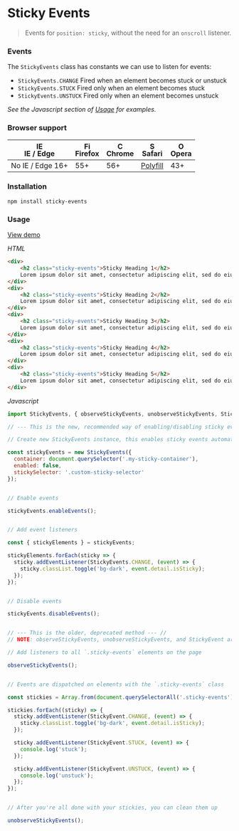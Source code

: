 # Sticky Events

> Events for `position: sticky`, without the need for an `onscroll` listener.

### Events

The `StickyEvents` class has constants we can use to listen for events:

- `StickyEvents.CHANGE`  Fired when an element becomes stuck or unstuck
- `StickyEvents.STUCK`   Fired only when an element becomes stuck
- `StickyEvents.UNSTUCK` Fired only when an element becomes unstuck

*See the Javascript section of [Usage](#user-content-usage) for examples.*


### Browser support

| <img src="https://raw.githubusercontent.com/godban/browsers-support-badges/master/src/images/edge.png" alt="IE / Edge" width="16px" height="16px" /></br>IE / Edge | <img src="https://raw.githubusercontent.com/godban/browsers-support-badges/master/src/images/firefox.png" alt="Firefox" width="16px" height="16px" /></br>Firefox | <img src="https://raw.githubusercontent.com/godban/browsers-support-badges/master/src/images/chrome.png" alt="Chrome" width="16px" height="16px" /></br>Chrome | <img src="https://raw.githubusercontent.com/godban/browsers-support-badges/master/src/images/safari.png" alt="Safari" width="16px" height="16px" /></br>Safari | <img src="https://raw.githubusercontent.com/godban/browsers-support-badges/master/src/images/opera.png" alt="Opera" width="16px" height="16px" /></br>Opera |
| --------- | --------- | --------- | --------- | --------- |
| No IE / Edge 16+ | 55+ | 56+ | [Polyfill](https://github.com/w3c/IntersectionObserver/tree/master/polyfill) | 43+ |



### Installation

`npm install sticky-events`


### Usage

[View demo](https://ryanwalters.github.io/sticky-events/)

*HTML*
```html
<div>
    <h2 class="sticky-events">Sticky Heading 1</h2>
    Lorem ipsum dolor sit amet, consectetur adipiscing elit, sed do eiusmod tempor incididunt ut labore et dolore magna aliqua. Ut enim ad minim veniam, quis nostrud exercitation ullamco laboris nisi ut aliquip ex ea commodo consequat. Duis aute irure dolor in reprehenderit in voluptate velit esse cillum dolore eu fugiat nulla pariatur. Excepteur sint occaecat cupidatat non proident, sunt in culpa qui officia deserunt mollit anim id est laborum.
</div>
<div>
    <h2 class="sticky-events">Sticky Heading 2</h2>
    Lorem ipsum dolor sit amet, consectetur adipiscing elit, sed do eiusmod tempor incididunt ut labore et dolore magna aliqua. Ut enim ad minim veniam, quis nostrud exercitation ullamco laboris nisi ut aliquip ex ea commodo consequat. Duis aute irure dolor in reprehenderit in voluptate velit esse cillum dolore eu fugiat nulla pariatur. Excepteur sint occaecat cupidatat non proident, sunt in culpa qui officia deserunt mollit anim id est laborum.
</div>
<div>
    <h2 class="sticky-events">Sticky Heading 3</h2>
    Lorem ipsum dolor sit amet, consectetur adipiscing elit, sed do eiusmod tempor incididunt ut labore et dolore magna aliqua. Ut enim ad minim veniam, quis nostrud exercitation ullamco laboris nisi ut aliquip ex ea commodo consequat. Duis aute irure dolor in reprehenderit in voluptate velit esse cillum dolore eu fugiat nulla pariatur. Excepteur sint occaecat cupidatat non proident, sunt in culpa qui officia deserunt mollit anim id est laborum.
</div>
<div>
    <h2 class="sticky-events">Sticky Heading 4</h2>
    Lorem ipsum dolor sit amet, consectetur adipiscing elit, sed do eiusmod tempor incididunt ut labore et dolore magna aliqua. Ut enim ad minim veniam, quis nostrud exercitation ullamco laboris nisi ut aliquip ex ea commodo consequat. Duis aute irure dolor in reprehenderit in voluptate velit esse cillum dolore eu fugiat nulla pariatur. Excepteur sint occaecat cupidatat non proident, sunt in culpa qui officia deserunt mollit anim id est laborum.
</div>
<div>
    <h2 class="sticky-events">Sticky Heading 5</h2>
    Lorem ipsum dolor sit amet, consectetur adipiscing elit, sed do eiusmod tempor incididunt ut labore et dolore magna aliqua. Ut enim ad minim veniam, quis nostrud exercitation ullamco laboris nisi ut aliquip ex ea commodo consequat. Duis aute irure dolor in reprehenderit in voluptate velit esse cillum dolore eu fugiat nulla pariatur. Excepteur sint occaecat cupidatat non proident, sunt in culpa qui officia deserunt mollit anim id est laborum.
</div>
```

*Javascript*
```javascript
import StickyEvents, { observeStickyEvents, unobserveStickyEvents, StickyEvent } from "./sticky-events.js";

// --- This is the new, recommended way of enabling/disabling sticky events --- //

// Create new StickyEvents instance, this enables sticky events automatically

const stickyEvents = new StickyEvents({
  container: document.querySelector('.my-sticky-container'),
  enabled: false,
  stickySelector: '.custom-sticky-selector'
});


// Enable events

stickyEvents.enableEvents();


// Add event listeners

const { stickyElements } = stickyEvents;

stickyElements.forEach(sticky => {
  sticky.addEventListener(StickyEvents.CHANGE, (event) => {
    sticky.classList.toggle('bg-dark', event.detail.isSticky);
  });
});


// Disable events

stickyEvents.disableEvents();


// --- This is the older, deprecated method --- //
// NOTE: observeStickyEvents, unobserveStickyEvents, and StickyEvent are DEPRECATED, they will be removed in v3.0

// Add listeners to all `.sticky-events` elements on the page

observeStickyEvents();


// Events are dispatched on elements with the `.sticky-events` class

const stickies = Array.from(document.querySelectorAll('.sticky-events'));

stickies.forEach((sticky) => {
  sticky.addEventListener(StickyEvent.CHANGE, (event) => {
    sticky.classList.toggle('bg-dark', event.detail.isSticky);
  });

  sticky.addEventListener(StickyEvent.STUCK, (event) => {
    console.log('stuck');
  });

  sticky.addEventListener(StickyEvent.UNSTUCK, (event) => {
    console.log('unstuck');
  });
});


// After you're all done with your stickies, you can clean them up

unobserveStickyEvents();
```
